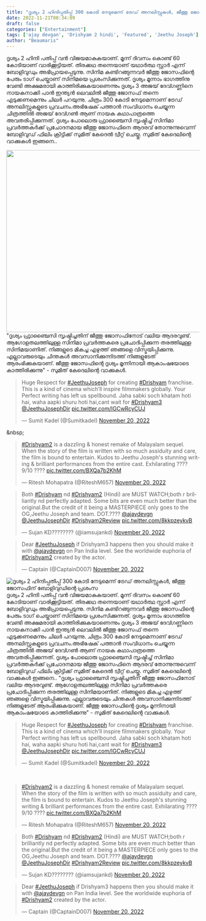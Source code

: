 ```yaml
---
title: "ദൃശ്യം 2 ഹിന്ദിപ്പതിപ്പ് 300 കോടി നേടുമെന്ന് ട്രേഡ് അനലിസ്റ്റുകൾ, ജീത്തു ജോസഫിന് ബോളിവുഡിന്റെ പ്രശംസ"
date: 2022-11-21T08:34:09
draft: false
categories: ["Entertainment"]
tags: ['ajay devgan', 'Drishyam 2 hindi', 'Featured', 'Jeethu Joseph']
author: "Beaumaris"
---
```


ദൃശ്യം 2 ഹിന്ദി പതിപ്പ് വൻ വിജയമാകുകയാണ്. മൂന്ന് ദിവസം കൊണ്ട് 60 കോടിയാണ് വാരിക്കൂട്ടിയത്. തിരക്കഥ തന്നെയാണ് യഥാർത്ഥ സ്റ്റാർ എന്ന് ബോളിവുഡും അഭിപ്രായപ്പെടുന്നു. സിനിമ കണ്ടിറങ്ങുന്നവർ ജീത്തു ജോസഫിന്റെ പേരും ടാഗ് ചെയ്താണ് സിനിമയെ പ്രശംസിക്കുന്നത്. ദൃശ്യം മൂന്നാം ഭാഗത്തിനു വേണ്ടി അക്ഷമരായി കാത്തിരിക്കുകയാണെന്നും ദൃശ്യം 3 അജയ് ദേവ്ഗണ്ണിനെ നായകനാക്കി പാൻ ഇന്ത്യൻ ലെവലിൽ ജീത്തു ജോസഫ് തന്നെ എടുക്കണമെന്നും ചിലർ പറയുന്നു. ചിത്രം 300 കോടി നേടുമെന്നാണ് ട്രേഡ് അനലിസ്റ്റുകളുടെ പ്രവചനം.അഭിഷേക് പത്താൻ സംവിധാനം ചെയ്യുന്ന ചിത്രത്തിൽ അജയ് ദേവ്ഗൺ ആണ് നായക കഥാപാത്രത്തെ അവതരിപ്പിക്കുന്നത്. ദൃശ്യം പോലൊരു ഫ്രാഞ്ചൈസി സൃഷ്ടിച്ച് സിനിമാ പ്രവർത്തകര്‍ക്ക് പ്രചോദനമായ ജീത്തു ജോസഫിനെ ആദരവ് തോന്നുന്നുവെന്ന് ബോളിവുഡ് ഫിലിം ക്രിട്ടിക്ക് സുമിത് കേദെൽ ട്വീറ്റ് ചെയ്തു. സുമിത് കേദെലിന്റെ വാക്കുകൾ ഇങ്ങനെ..

<img class="wp-image-363053 aligncenter" src="https://cdn.boolokam.com/articles/2022/11/fwfwgggg-300x185.webp" alt="" width="769" height="474" />"ദൃശ്യം ഫ്രാഞ്ചൈസി സൃഷ്ടിച്ചതിന് ജീത്തു ജോസഫിനോട് വലിയ ആദരവുണ്ട്. ആഗോളതലത്തിലുള്ള സിനിമാ പ്രവർത്തകരെ പ്രചോദിപ്പിക്കുന്ന തരത്തിലുള്ള സിനിമയാണിത്. നിങ്ങളുടെ മികച്ച എഴുത്ത് ഞങ്ങളെ വിസ്മയിപ്പിക്കുന്നു. എല്ലാവരുടെയും ചിന്തകൾ അവസാനിക്കുന്നിടത്ത് നിങ്ങളുടേത് ആരംഭിക്കുകയാണ്. ജീത്തു ജോസഫിന്റെ ദൃശ്യം മൂന്നിനായി ആകാംഷയോടെ കാത്തിരിക്കുന്നു" - സുമിത് കേദെലിന്റെ വാക്കുകൾ.
<blockquote class="twitter-tweet">
<p dir="ltr" lang="en">Huge Respect for <a href="https://twitter.com/hashtag/JeethuJoseph?src=hash&amp;ref_src=twsrc%5Etfw">#JeethuJoseph</a> for creating <a href="https://twitter.com/hashtag/Drishyam?src=hash&amp;ref_src=twsrc%5Etfw">#Drishyam</a> franchise. This is a kind of cinema which’ll inspire filmmakers globally. Your Perfect writing has left us spellbound. Jaha sabki soch khatam hoti hai, waha aapki shuru hoti hai,cant wait for <a href="https://twitter.com/hashtag/Drishyam3?src=hash&amp;ref_src=twsrc%5Etfw">#Drishyam3</a> <a href="https://twitter.com/JeethuJosephDir?ref_src=twsrc%5Etfw">@JeethuJosephDir</a> <a href="https://t.co/IGCwRcyCUJ">pic.twitter.com/IGCwRcyCUJ</a></p>
— Sumit Kadel (@SumitkadeI) <a href="https://twitter.com/SumitkadeI/status/1594268440524886019?ref_src=twsrc%5Etfw">November 20, 2022</a></blockquote>
<script async src="https://platform.twitter.com/widgets.js" charset="utf-8"></script>

&amp;nbsp;
<blockquote class="twitter-tweet">
<p dir="ltr" lang="en"><a href="https://twitter.com/hashtag/Drishyam2?src=hash&amp;ref_src=twsrc%5Etfw">#Drishyam2</a> is a dazzling &amp; honest remake of Malayalam sequel. When the story of the film is written with so much assiduity and care, the film is bound to entertain. Kudos to Jeethu Joseph's stunning writing &amp; brilliant performances from the entire cast. Exhilarating ???? 9/10 ???? <a href="https://t.co/BXQa7b2KhM">pic.twitter.com/BXQa7b2KhM</a></p>
— Ritesh Mohapatra (@RiteshM657) <a href="https://twitter.com/RiteshM657/status/1594242091462569984?ref_src=twsrc%5Etfw">November 20, 2022</a></blockquote>
<script async src="https://platform.twitter.com/widgets.js" charset="utf-8"></script>
<blockquote class="twitter-tweet">
<p dir="ltr" lang="en">Both <a href="https://twitter.com/hashtag/Drishyam?src=hash&amp;ref_src=twsrc%5Etfw">#Drishyam</a> nd <a href="https://twitter.com/hashtag/Drishyam2?src=hash&amp;ref_src=twsrc%5Etfw">#Drishyam2</a> (Hindi) are MUST WATCH;both r brilliantly nd perfectly adapted. Some bits are even much better than the original.But the credit of it being a MASTERPIECE only goes to the OG,Jeethu Joseph and team. DOT.???? <a href="https://twitter.com/ajaydevgn?ref_src=twsrc%5Etfw">@ajaydevgn</a> <a href="https://twitter.com/JeethuJosephDir?ref_src=twsrc%5Etfw">@JeethuJosephDir</a> <a href="https://twitter.com/hashtag/Drishyam2Review?src=hash&amp;ref_src=twsrc%5Etfw">#Drishyam2Review</a> <a href="https://t.co/8kkpzeykvB">pic.twitter.com/8kkpzeykvB</a></p>
— Sujan KD???????? (@iamsujankd) <a href="https://twitter.com/iamsujankd/status/1594378810488942593?ref_src=twsrc%5Etfw">November 20, 2022</a></blockquote>
<script async src="https://platform.twitter.com/widgets.js" charset="utf-8"></script>
<blockquote class="twitter-tweet">
<p dir="ltr" lang="en">Dear <a href="https://twitter.com/hashtag/JeethuJoseph?src=hash&amp;ref_src=twsrc%5Etfw">#JeethuJoseph</a> if Drishyam3 happens then you should make it with <a href="https://twitter.com/ajaydevgn?ref_src=twsrc%5Etfw">@ajaydevgn</a> on Pan India level.
See the worldwide euphoria of <a href="https://twitter.com/hashtag/Drishyam2?src=hash&amp;ref_src=twsrc%5Etfw">#Drishyam2</a> created by the actor.</p>
— Captain (@CaptainD007) <a href="https://twitter.com/CaptainD007/status/1594374695876325377?ref_src=twsrc%5Etfw">November 20, 2022</a></blockquote>
<script async src="https://platform.twitter.com/widgets.js" charset="utf-8"></script>


![ദൃശ്യം 2 ഹിന്ദിപ്പതിപ്പ് 300 കോടി നേടുമെന്ന് ട്രേഡ് അനലിസ്റ്റുകൾ, ജീത്തു ജോസഫിന് ബോളിവുഡിന്റെ പ്രശംസ](https://cdn.boolokam.com/articles/2022/11/fwfwgggg-300x185.webp)ദൃശ്യം 2 ഹിന്ദി പതിപ്പ് വൻ വിജയമാകുകയാണ്. മൂന്ന് ദിവസം കൊണ്ട് 60 കോടിയാണ് വാരിക്കൂട്ടിയത്. തിരക്കഥ തന്നെയാണ് യഥാർത്ഥ സ്റ്റാർ എന്ന് ബോളിവുഡും അഭിപ്രായപ്പെടുന്നു. സിനിമ കണ്ടിറങ്ങുന്നവർ ജീത്തു ജോസഫിന്റെ പേരും ടാഗ് ചെയ്താണ് സിനിമയെ പ്രശംസിക്കുന്നത്. ദൃശ്യം മൂന്നാം ഭാഗത്തിനു വേണ്ടി അക്ഷമരായി കാത്തിരിക്കുകയാണെന്നും ദൃശ്യം 3 അജയ് ദേവ്ഗണ്ണിനെ നായകനാക്കി പാൻ ഇന്ത്യൻ ലെവലിൽ ജീത്തു ജോസഫ് തന്നെ എടുക്കണമെന്നും ചിലർ പറയുന്നു. ചിത്രം 300 കോടി നേടുമെന്നാണ് ട്രേഡ് അനലിസ്റ്റുകളുടെ പ്രവചനം.അഭിഷേക് പത്താൻ സംവിധാനം ചെയ്യുന്ന ചിത്രത്തിൽ അജയ് ദേവ്ഗൺ ആണ് നായക കഥാപാത്രത്തെ അവതരിപ്പിക്കുന്നത്. ദൃശ്യം പോലൊരു ഫ്രാഞ്ചൈസി സൃഷ്ടിച്ച് സിനിമാ പ്രവർത്തകര്‍ക്ക് പ്രചോദനമായ ജീത്തു ജോസഫിനെ ആദരവ് തോന്നുന്നുവെന്ന് ബോളിവുഡ് ഫിലിം ക്രിട്ടിക്ക് സുമിത് കേദെൽ ട്വീറ്റ് ചെയ്തു. സുമിത് കേദെലിന്റെ വാക്കുകൾ ഇങ്ങനെ.. "ദൃശ്യം ഫ്രാഞ്ചൈസി സൃഷ്ടിച്ചതിന് ജീത്തു ജോസഫിനോട് വലിയ ആദരവുണ്ട്. ആഗോളതലത്തിലുള്ള സിനിമാ പ്രവർത്തകരെ പ്രചോദിപ്പിക്കുന്ന തരത്തിലുള്ള സിനിമയാണിത്. നിങ്ങളുടെ മികച്ച എഴുത്ത് ഞങ്ങളെ വിസ്മയിപ്പിക്കുന്നു. എല്ലാവരുടെയും ചിന്തകൾ അവസാനിക്കുന്നിടത്ത് നിങ്ങളുടേത് ആരംഭിക്കുകയാണ്. ജീത്തു ജോസഫിന്റെ ദൃശ്യം മൂന്നിനായി ആകാംഷയോടെ കാത്തിരിക്കുന്നു" - സുമിത് കേദെലിന്റെ വാക്കുകൾ. 

> Huge Respect for [#JeethuJoseph](https://twitter.com/hashtag/JeethuJoseph?src=hash&ref_src=twsrc%5Etfw) for creating [#Drishyam](https://twitter.com/hashtag/Drishyam?src=hash&ref_src=twsrc%5Etfw) franchise. This is a kind of cinema which’ll inspire filmmakers globally. Your Perfect writing has left us spellbound. Jaha sabki soch khatam hoti hai, waha aapki shuru hoti hai,cant wait for [#Drishyam3](https://twitter.com/hashtag/Drishyam3?src=hash&ref_src=twsrc%5Etfw) [@JeethuJosephDir](https://twitter.com/JeethuJosephDir?ref_src=twsrc%5Etfw) [pic.twitter.com/IGCwRcyCUJ](https://t.co/IGCwRcyCUJ)
> 
> — Sumit Kadel (@SumitkadeI) [November 20, 2022](https://twitter.com/SumitkadeI/status/1594268440524886019?ref_src=twsrc%5Etfw)

&nbsp; 

> [#Drishyam2](https://twitter.com/hashtag/Drishyam2?src=hash&ref_src=twsrc%5Etfw) is a dazzling & honest remake of Malayalam sequel. When the story of the film is written with so much assiduity and care, the film is bound to entertain. Kudos to Jeethu Joseph's stunning writing & brilliant performances from the entire cast. Exhilarating ???? 9/10 ???? [pic.twitter.com/BXQa7b2KhM](https://t.co/BXQa7b2KhM)
> 
> — Ritesh Mohapatra (@RiteshM657) [November 20, 2022](https://twitter.com/RiteshM657/status/1594242091462569984?ref_src=twsrc%5Etfw)

> Both [#Drishyam](https://twitter.com/hashtag/Drishyam?src=hash&ref_src=twsrc%5Etfw) nd [#Drishyam2](https://twitter.com/hashtag/Drishyam2?src=hash&ref_src=twsrc%5Etfw) (Hindi) are MUST WATCH;both r brilliantly nd perfectly adapted. Some bits are even much better than the original.But the credit of it being a MASTERPIECE only goes to the OG,Jeethu Joseph and team. DOT.???? [@ajaydevgn](https://twitter.com/ajaydevgn?ref_src=twsrc%5Etfw) [@JeethuJosephDir](https://twitter.com/JeethuJosephDir?ref_src=twsrc%5Etfw) [#Drishyam2Review](https://twitter.com/hashtag/Drishyam2Review?src=hash&ref_src=twsrc%5Etfw) [pic.twitter.com/8kkpzeykvB](https://t.co/8kkpzeykvB)
> 
> — Sujan KD???????? (@iamsujankd) [November 20, 2022](https://twitter.com/iamsujankd/status/1594378810488942593?ref_src=twsrc%5Etfw)

> Dear [#JeethuJoseph](https://twitter.com/hashtag/JeethuJoseph?src=hash&ref_src=twsrc%5Etfw) if Drishyam3 happens then you should make it with [@ajaydevgn](https://twitter.com/ajaydevgn?ref_src=twsrc%5Etfw) on Pan India level. See the worldwide euphoria of [#Drishyam2](https://twitter.com/hashtag/Drishyam2?src=hash&ref_src=twsrc%5Etfw) created by the actor.
> 
> — Captain (@CaptainD007) [November 20, 2022](https://twitter.com/CaptainD007/status/1594374695876325377?ref_src=twsrc%5Etfw)
